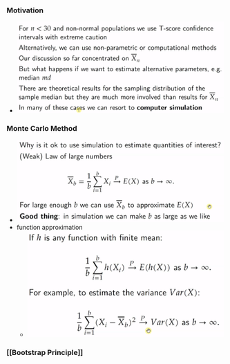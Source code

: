 ### Motivation
+ ![](Pasted%20image%2020230115095855.png)

### Monte Carlo Method
+ ![](Pasted%20image%2020230115095834.png)
+ function approximation
	+ ![](Pasted%20image%2020230115100026.png)

### [[Bootstrap Principle]]